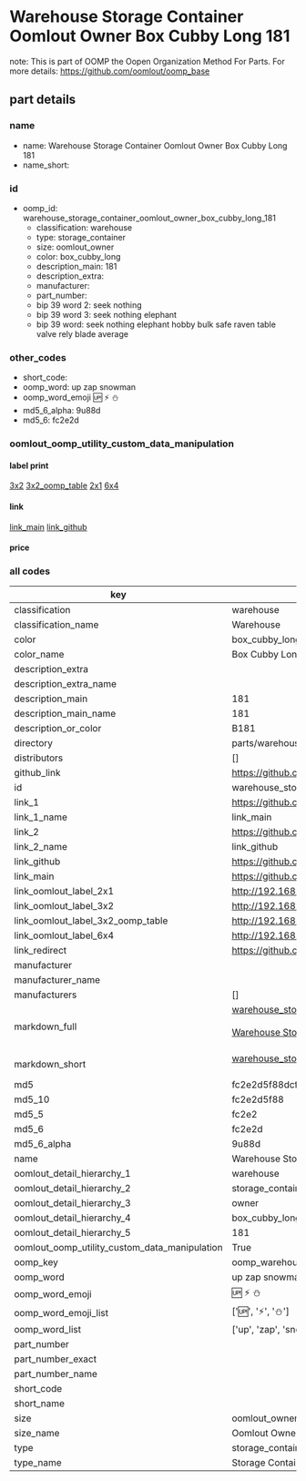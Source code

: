 # Warehouse Storage Container Oomlout Owner Box Cubby Long 181  

note: This is part of OOMP the Oopen Organization Method For Parts. For more details: https://github.com/oomlout/oomp_base

##  part details
  







### name
* name: Warehouse Storage Container Oomlout Owner Box Cubby Long 181
* name_short: 
### id
* oomp_id: warehouse_storage_container_oomlout_owner_box_cubby_long_181
  * classification: warehouse
  * type: storage_container
  * size: oomlout_owner
  * color: box_cubby_long
  * description_main: 181
  * description_extra: 
  * manufacturer: 
  * part_number: 
  * bip 39 word 2: seek nothing
  * bip 39 word 3: seek nothing elephant
  * bip 39 word: seek nothing elephant hobby bulk safe raven table valve rely blade average

### other_codes
* short_code: 
* oomp_word: up zap snowman
* oomp_word_emoji :up: :zap: :snowman:
* md5_6_alpha: 9u88d
* md5_6: fc2e2d






### oomlout_oomp_utility_custom_data_manipulation
#### label print
[3x2](http://192.168.1.245:1112/?label=oomp%209u88d)
[3x2_oomp_table](http://192.168.1.108:1112/?label=oomp%209u88d)
[2x1](http://192.168.1.242:1112/?label=oomp%209u88d)
[6x4](http://192.168.1.55:1112/?label=oomp%209u88d)    

#### link

[link_main](https://github.com/oomlout/oomlout_oomp_version_1_messy/tree/main/parts/warehouse_storage_container_oomlout_owner_box_cubby_long_181) [link_github](https://github.com/oomlout/oomlout_oomp_version_1_messy/tree/main/parts/warehouse_storage_container_oomlout_owner_box_cubby_long_181)                             

#### price







### all codes 
| key | value |  
| --- | --- |  
| classification | warehouse |  
| classification_name | Warehouse |  
| color | box_cubby_long |  
| color_name | Box Cubby Long |  
| description_extra |  |  
| description_extra_name |  |  
| description_main | 181 |  
| description_main_name | 181 |  
| description_or_color | B181 |  
| directory | parts/warehouse_storage_container_oomlout_owner_box_cubby_long_181 |  
| distributors | [] |  
| github_link | https://github.com/oomlout/oomlout_oomp_part_src/tree/main/parts/warehouse_storage_container_oomlout_owner_box_cubby_long_181 |  
| id | warehouse_storage_container_oomlout_owner_box_cubby_long_181 |  
| link_1 | https://github.com/oomlout/oomlout_oomp_version_1_messy/tree/main/parts/warehouse_storage_container_oomlout_owner_box_cubby_long_181 |  
| link_1_name | link_main |  
| link_2 | https://github.com/oomlout/oomlout_oomp_version_1_messy/tree/main/parts/warehouse_storage_container_oomlout_owner_box_cubby_long_181 |  
| link_2_name | link_github |  
| link_github | https://github.com/oomlout/oomlout_oomp_version_1_messy/tree/main/parts/warehouse_storage_container_oomlout_owner_box_cubby_long_181 |  
| link_main | https://github.com/oomlout/oomlout_oomp_version_1_messy/tree/main/parts/warehouse_storage_container_oomlout_owner_box_cubby_long_181 |  
| link_oomlout_label_2x1 | http://192.168.1.242:1112/?label=oomp%209u88d |  
| link_oomlout_label_3x2 | http://192.168.1.245:1112/?label=oomp%209u88d |  
| link_oomlout_label_3x2_oomp_table | http://192.168.1.108:1112/?label=oomp%209u88d |  
| link_oomlout_label_6x4 | http://192.168.1.55:1112/?label=oomp%209u88d |  
| link_redirect | https://github.com/oomlout/oomlout_oomp_version_1_messy/tree/main/parts/warehouse_storage_container_oomlout_owner_box_cubby_long_181 |  
| manufacturer |  |  
| manufacturer_name |  |  
| manufacturers | [] |  
| markdown_full | [warehouse_storage_container_oomlout_owner_box_cubby_long_181](none)<br>[](none)<br>[Warehouse Storage Container Oomlout Owner Box Cubby Long 181](none)<br><br> |  
| markdown_short | [warehouse_storage_container_oomlout_owner_box_cubby_long_181](none)<br><br> |  
| md5 | fc2e2d5f88dcf64ef80f06c48fa5b618 |  
| md5_10 | fc2e2d5f88 |  
| md5_5 | fc2e2 |  
| md5_6 | fc2e2d |  
| md5_6_alpha | 9u88d |  
| name | Warehouse Storage Container Oomlout Owner Box Cubby Long 181 |  
| oomlout_detail_hierarchy_1 | warehouse |  
| oomlout_detail_hierarchy_2 | storage_container |  
| oomlout_detail_hierarchy_3 | owner |  
| oomlout_detail_hierarchy_4 | box_cubby_long |  
| oomlout_detail_hierarchy_5 | 181 |  
| oomlout_oomp_utility_custom_data_manipulation | True |  
| oomp_key | oomp_warehouse_storage_container_oomlout_owner_box_cubby_long_181 |  
| oomp_word | up zap snowman |  
| oomp_word_emoji | :up: :zap: :snowman: |  
| oomp_word_emoji_list | [':up:', ':zap:', ':snowman:'] |  
| oomp_word_list | ['up', 'zap', 'snowman'] |  
| part_number |  |  
| part_number_exact |  |  
| part_number_name |  |  
| short_code |  |  
| short_name |  |  
| size | oomlout_owner |  
| size_name | Oomlout Owner |  
| type | storage_container |  
| type_name | Storage Container |  
